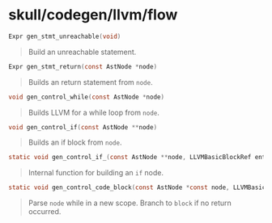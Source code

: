 # skull/codegen/llvm/flow

```c
Expr gen_stmt_unreachable(void)
```

> Build an unreachable statement.

```c
Expr gen_stmt_return(const AstNode *node)
```

> Builds an return statement from `node`.

```c
void gen_control_while(const AstNode *node)
```

> Builds LLVM for a while loop from `node`.

```c
void gen_control_if(const AstNode **node)
```

> Builds an if block from `node`.

```c
static void gen_control_if_(const AstNode **node, LLVMBasicBlockRef entry, LLVMBasicBlockRef end)
```

> Internal function for building an `if` node.

```c
static void gen_control_code_block(const AstNode *const node, LLVMBasicBlockRef block)
```

> Parse `node` while in a new scope. Branch to `block` if no return occurred.

